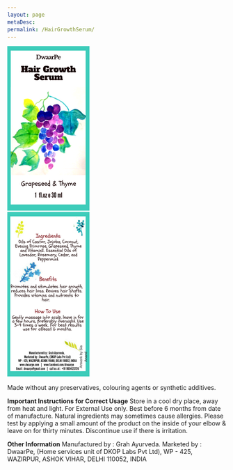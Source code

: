 ```yaml
---
layout: page
metaDesc: 
permalink: /HairGrowthSerum/
---
```


<div class="responsive2"> <div class="img22">
   <img src="/assets/hairGrowFront.png" alt="Hair Growth Serum">
</div> </div>
<div class="responsive2"> <div class="img22">
   <img src="/assets/hairGrowBack.png" alt="Hair Growth Serum">
</div> </div>

<div class="clearfix"></div>


Made without any preservatives, colouring agents or synthetic additives. 

<b>Important Instructions for Correct Usage</b>
Store in a cool dry place, away from heat and light. For External Use only. Best before 6 months from date of manufacture.
Natural ingredients may sometimes cause allergies. Please test by applying a small amount of the product on the inside of your elbow & leave on for thirty minutes. Discontinue use if there is irritation.

<b>Other Information</b>
Manufactured by : Grah Ayurveda.
Marketed by : DwaarPe, (Home services unit of DKOP Labs Pvt Ltd),
WP - 425, WAZIRPUR, ASHOK VIHAR, DELHI 110052, INDIA
<div class="clearfix"></div>
